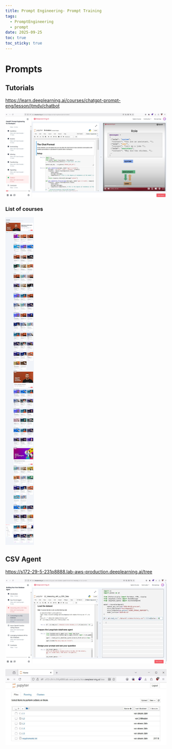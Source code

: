 ```yaml
---
title: Prompt Engineering- Prompt Training
tags:
  - PromptEngineering
  - prompt
date: 2025-09-25
toc: true
toc_sticky: true
---
```


# Prompts 

## Tutorials 

https://learn.deeplearning.ai/courses/chatgpt-prompt-eng/lesson/jtmdv/chatbot

![](../_asset/2025-09-25-llm-prompts-20250925141924.jpg)


### List of courses 

![](../_asset/2025-09-25-llm-prompts-20250925142036.jpg)

## CSV Agent 

https://s172-29-5-231p8888.lab-aws-production.deeplearning.ai/tree


![](../_asset/2025-09-25-llm-prompts-20250925142359.jpg)

![](../_asset/2025-09-25-llm-prompts-20250925142422.jpg)

